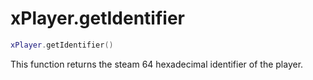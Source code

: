 # xPlayer.getIdentifier

```lua
xPlayer.getIdentifier()
```

This function returns the steam 64 hexadecimal identifier of the player.
